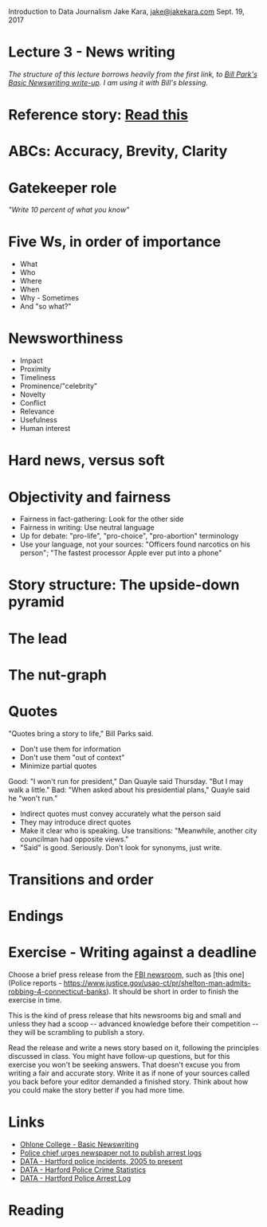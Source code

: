 Introduction to Data Journalism
Jake Kara, jake@jakekara.com
Sept. 19, 2017

# Lecture 3 - News writing

_The structure of this lecture borrows heavily from the first link, to [Bill Park's Basic Newswriting write-up](http://www.ohlone.edu/people/bparks/docs/basicnewswriting.pdf). I am using it with Bill's blessing._

# Reference story: [Read this](https://www.washingtonpost.com/local/public-safety/crack-found-in-hull-of-sunken-dc-fire-boat/2017/09/15/930c70ec-9a48-11e7-82e4-f1076f6d6152_story.html)

# ABCs: Accuracy, Brevity, Clarity

# Gatekeeper role

_"Write 10 percent of what you know"_

# Five Ws, in order of importance

* What
* Who
* Where
* When
* Why - Sometimes
* And "so what?"

# Newsworthiness

* Impact
* Proximity
* Timeliness
* Prominence/"celebrity"
* Novelty
* Conflict
* Relevance
* Usefulness
* Human interest

# Hard news, versus soft

# Objectivity and fairness

* Fairness in fact-gathering: Look for the other side
* Fairness in writing: Use neutral language
* Up for debate: "pro-life", "pro-choice", "pro-abortion" terminology
* Use your language, not your sources: "Officers found narcotics on his person"; "The fastest processor Apple ever put into a phone"

# Story structure: The upside-down pyramid

# The lead

# The nut-graph

# Quotes

"Quotes bring a story to life," Bill Parks said.

* Don't use them for information
* Don't use them "out of context"
* Minimize partial quotes

Good: "I won't run for president," Dan Quayle said Thursday. "But I may walk a little."
Bad: "When asked about his presidential plans," Quayle said he "won't run."

* Indirect quotes must convey accurately what the person said
* They may introduce direct quotes
* Make it clear who is speaking. Use transitions: "Meanwhile, another city councilman had opposite views."
* "Said" is good. Seriously. Don't look for synonyms, just write.

# Transitions and order

# Endings

# Exercise - Writing against a deadline

Choose a brief press release from the [FBI newsroom](https://www.fbi.gov/news/pressrel), such as [this one](Police reports - https://www.justice.gov/usao-ct/pr/shelton-man-admits-robbing-4-connecticut-banks). It should be short in order to finish the exercise in time.

This is the kind of press release that hits newsrooms big and small and unless they had a scoop -- advanced knowledge before their competition -- they will be scrambling to publish a story. 

Read the release and write a news story based on it, following the principles discussed in class. You might have follow-up questions, but for this exercise you won't be seeking answers. That doesn't excuse you from writing a fair and accurate story. Write it as if none of your sources called you back before your editor demanded a finished story. Think about how you could make the story better if you had more time.

# Links
* [Ohlone College - Basic Newswriting](http://www.ohlone.edu/people/bparks/docs/basicnewswriting.pdf)
* [Police chief urges newspaper not to publish arrest logs](http://www.seattletimes.com/business/police-chief-urges-newspaper-not-to-publish-arrest-logs/)
* [DATA - Hartford police incidents, 2005 to present](https://data.hartford.gov/Public-Safety/Police-Incidents-01012005-to-Current/889t-nwfu)
* [DATA - Harford Police Crime Statistics](http://www.hartford.gov/police/crime-statistics/2017-crime-statistics)
* [DATA - Hartford Police Arrest Log](http://www.hartford.gov/images/police/ArrestLogs/blotter.pdf)

# Reading
